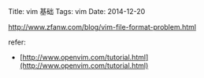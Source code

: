 Title: vim 基础
Tags: vim
Date: 2014-12-20



http://www.zfanw.com/blog/vim-file-format-problem.html

refer:

- [http://www.openvim.com/tutorial.html](http://www.openvim.com/tutorial.html)

